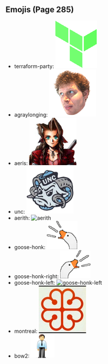 
## Emojis (Page 285)

* terraform-party: ![terraform-party](output/terraform-party.gif)
* agraylonging: ![agraylonging](output/agraylonging.png)
* aeris: ![aeris](output/aeris.png)
* unc: ![unc](output/unc.jpg)
* aerith: ![aerith](output/aerith)
* goose-honk: ![goose-honk](output/goose-honk.png)
* goose-honk-right: ![goose-honk-right](output/goose-honk-right.png)
* goose-honk-left: ![goose-honk-left](output/goose-honk-left)
* montreal: ![montreal](output/montreal.jpg)
* bow2: ![bow2](output/bow2.gif)
